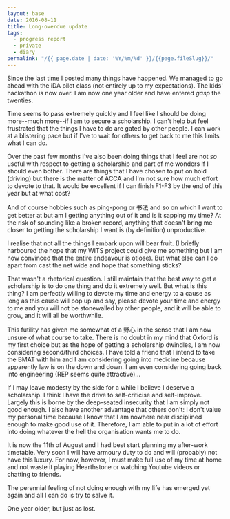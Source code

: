 ```yaml
---
layout: base
date: 2016-08-11
title: Long-overdue update
tags:
  - progress report
  - private
  - diary
permalink: "/{{ page.date | date: '%Y/%m/%d' }}/{{page.fileSlug}}/"
---
```


Since the last time I posted many things have happened. We managed to go ahead
with the iDA pilot class (not entirely up to my expectations). The kids'
hackathon is now over. I am now one year older and have entered _gasp_ the
twenties.

Time seems to pass extremely quickly and I feel like I should be doing
more--much more--if I am to secure a scholarship. I can't help but feel
frustrated that the things I have to do are gated by other people. I can work at
a blistering pace but if I've to wait for others to get back to me this limits
what I can do.

Over the past few months I've also been doing things that I feel are not _so_
useful with respect to getting a scholarship and part of me wonders if I should
even bother. There are things that I have chosen to put on hold (driving)
but there is the matter of ACCA and I'm not
sure how much effort to devote to that. It would be excellent if I can finish
F1-F3 by the end of this year but at what cost?

And of course hobbies such as ping-pong or 书法 and so on which I want to get
better at but am I getting anything out of it and is it sapping my time? At the
risk of sounding like a broken record, anything that doesn't bring me closer to
getting the scholarship I want is (by definition) unproductive.

I realise that not all the things I embark upon will bear fruit. (I briefly
harboured the hope that my WITS project could give me something but I am now
convinced that the entire endeavour is otiose). But what else can I do apart
from cast the net wide and hope that something sticks?

That wasn't a rhetorical question. I still maintain that the best way to get a
scholarship is to do one thing and do it extremely well. But what is this thing?
I am perfectly willing to devote my time and energy to
a cause as long as this cause will pop up and say, please devote your
time and energy to me and you will not be stonewalled by other people, and it
will be able to grow, and it will all be worthwhile.

This futility has given me somewhat of a 野心 in the sense that I am now
unsure of what course to take. There is no doubt in my mind that Oxford is my
first choice but as the hope of getting a scholarship dwindles, I am now
considering second/third choices. I have told a friend that I intend to take the
BMAT with him and I am considering going into medicine because apparently law is
on the down and down. I am even considering going back into engineering (REP
seems quite attractive)...

If I may leave modesty by the side for a while I believe I deserve a
scholarship. I think I have the drive to self-criticise and self-improve.
Largely this is borne by the deep-seated insecurity that I am simply not good
enough. I also have another advantage that others don't: I don't value my
personal time because I know that I am nowhere near disciplined enough to make
good use of it. Therefore, I am able to put in a lot of effort into doing
whatever the hell the organisation wants me to do.

It is now the 11th of August and I had best start planning my after-work
timetable. Very soon I will have armoury duty to do and will (probably) not have
this luxury. For now, however, I must make full use of my time at home and not
waste it playing Hearthstone or watching Youtube videos or chatting to friends.

The perennial feeling of not doing enough with my life has emerged yet again
and all I can do is try to salve it.

One year older, but just as lost.
